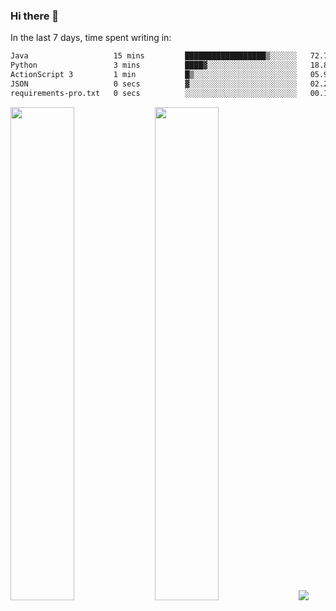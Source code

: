 ### Hi there 👋

In the last 7 days, time spent writing in:

<!--START_SECTION:waka-->

```txt
Java                   15 mins         ██████████████████▒░░░░░░   72.79 %
Python                 3 mins          ████▓░░░░░░░░░░░░░░░░░░░░   18.80 %
ActionScript 3         1 min           █▒░░░░░░░░░░░░░░░░░░░░░░░   05.95 %
JSON                   0 secs          ▓░░░░░░░░░░░░░░░░░░░░░░░░   02.22 %
requirements-pro.txt   0 secs          ░░░░░░░░░░░░░░░░░░░░░░░░░   00.15 %
```

<!--END_SECTION:waka-->

<img src="https://wakatime.com/share/@jimtje/5d0c92de-08f8-4a72-8f2f-6a9693d1e318.svg" width=45% height=45%> <img src="https://wakatime.com/share/@jimtje/501498ae-bda5-4da7-a89d-b40bcdd5556d.svg" width=45% height=45%>
![](https://hit.yhype.me/github/profile?user_id=43537315)
